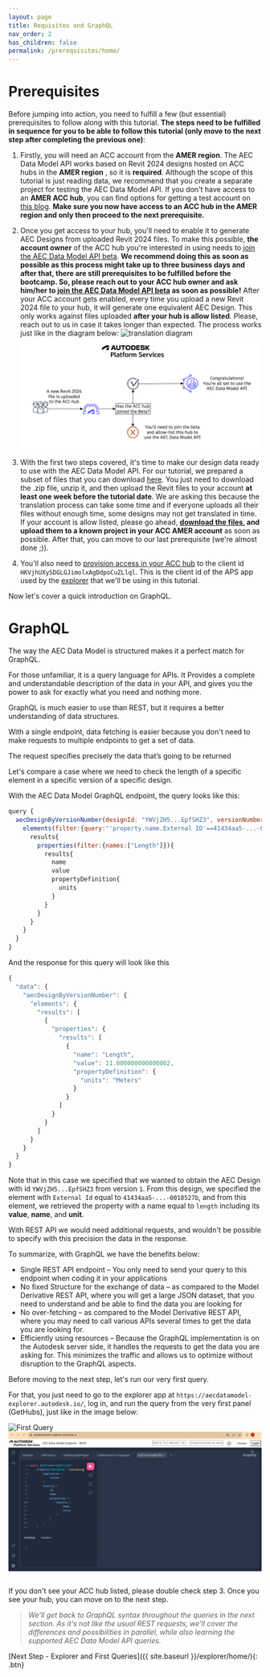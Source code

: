```yaml
---
layout: page
title: Requisites and GraphQL
nav_order: 2
has_children: false
permalink: /prerequisites/home/
---
```


# Prerequisites

Before jumping into action, you need to fulfill a few (but essential) prerequisites to follow along with this tutorial. **The steps need to be fulfilled in sequence for you to be able to follow this tutorial (only move to the next step after completing the previous one)**:

1. Firstly, you will need an ACC account from the **AMER region**. The AEC Data Model API works based on Revit 2024 designs hosted on ACC hubs in the **AMER region** , so it is **required**. Although the scope of this tutorial is just reading data, we recommend that you create a separate project for testing the AEC Data Model API. If you don't have access to an **AMER ACC hub**, you can find options for getting a test account on [this blog](https://fieldofviewblog.wordpress.com/2017/08/31/bim-360-acc-account-for-development/). **Make sure you now have access to an ACC hub in the AMER region and only then proceed to the next prerequisite.**

2. Once you get access to your hub, you'll need to enable it to generate AEC Designs from uploaded Revit 2024 files. To make this possible, **the account owner** of the ACC hub you're interested in using needs to [join the AEC Data Model API beta](https://feedback.autodesk.com/key/AECDataModelPublicBeta). **We recommend doing this as soon as possible as this process might take up to three business days and after that, there are still prerequisites to be fulfilled before the bootcamp. So, please reach out to your ACC hub owner and ask him/her to [join the AEC Data Model API beta](https://feedback.autodesk.com/key/AECDataModelPublicBeta) as soon as possible!** After your ACC account gets enabled, every time you upload a new Revit 2024 file to your hub, it will generate one equivalent AEC Design. This only works against files uploaded **after your hub is allow listed**. Please, reach out to us in case it takes longer than expected. The process works just like in the diagram below:
   ![translation diagram](../../assets/images/translationdiagram.png)
   ![translation diagram](../assets/images/translationdiagram.png)

3. With the first two steps covered, it's time to make our design data ready to use with the AEC Data Model API. For our tutorial, we prepared a subset of files that you can download [here](https://acc.autodesk.com/docs/share/projects/ddcecd34-68b7-41af-ad65-2ce571186c6c/files?shareId=f9b940e2-12b2-4617-9a87-630451008498). You just need to download the .zip file, unzip it, and then upload the Revit files to your account **at least one week before the tutorial date**. We are asking this because the translation process can take some time and if everyone uploads all their files without enough time, some designs may not get translated in time. If your account is allow listed, please go ahead, **[download the files](https://acc.autodesk.com/docs/share/projects/ddcecd34-68b7-41af-ad65-2ce571186c6c/files?shareId=f9b940e2-12b2-4617-9a87-630451008498), and upload them to a known project in your ACC AMER account** as soon as possible. After that, you can move to our last prerequisite (we're almost done ;)).

4. You'll also need to [provision access in your ACC hub](https://tutorials.autodesk.io/?check_logged_in=1#provision-access-in-other-products) to the client id `HKVjhUXySDGLGJimolxAgDdpoCuZLlql`. This is the client id of the APS app used by the [explorer](https://aecdatamodel-explorer.autodesk.io/) that we'll be using in this tutorial.

Now let's cover a quick introduction on GraphQL.

# GraphQL

The way the AEC Data Model is structured makes it a perfect match for GraphQL.

For those unfamiliar, it is a query language for APIs.
It Provides a complete and understandable description of the data in your API, and gives you the power to ask for exactly what you need and nothing more.

GraphQL is much easier to use than REST, but it requires a better understanding of data structures​.

With a single endpoint, data fetching is easier because you don't need to make requests to multiple endpoints to get a set of data.

The request specifies precisely the data that’s going to be returned

Let's compare a case where we need to check the length of a specific element in a specific version of a specific design.

With the AEC Data Model GraphQL endpoint, the query looks like this:

```js
query {
  aecDesignByVersionNumber(designId: "YWVjZH5...EpfSHZ3", versionNumber:1) {
    elements(filter:{query:"'property.name.External ID'==41434aa5-...-0018527b"}){
      results{
        properties(filter:{names:["Length"]}){
          results{
            name
            value
            propertyDefinition{
              units
            }
          }
        }
      }
    }
  }
}
```

And the response for this query will look like this

```js
{
  "data": {
    "aecDesignByVersionNumber": {
      "elements": {
        "results": [
          {
            "properties": {
              "results": [
                {
                  "name": "Length",
                  "value": 11.000000000000002,
                  "propertyDefinition": {
                    "units": "Meters"
                  }
                }
              ]
            }
          }
        ]
      }
    }
  }
}
```

Note that in this case we specified that we wanted to obtain the AEC Design with id `YWVjZH5...EpfSHZ3` from version `1`.
From this design, we specified the element with `External Id` equal to `41434aa5-...-0018527b`, and from this element, we retrieved the property with a name equal to `length` including its **value**, **name**, and **unit**.

With REST API we would need additional requests, and wouldn't be possible to specify with this precision the data in the response.

To summarize, with GraphQL we have the benefits below:

- Single REST API endpoint – You only need to send your query to this endpoint when coding it in your applications
- No fixed Structure for the exchange of data – as compared to the Model Derivative REST API, where you will get a large JSON dataset, that you need to understand and be able to find the data you are looking for
- No over-fetching – as compared to the Model Derivative REST API, where you may need to call various APIs several times to get the data you are looking for.
- Efficiently using resources – Because the GraphQL implementation is on the Autodesk server side, it handles the requests to get the data you are asking for. This minimizes the traffic and allows us to optimize without disruption to the GraphQL aspects.

Before moving to the next step, let's run our very first query.

For that, you just need to go to the explorer app at `https://aecdatamodel-explorer.autodesk.io/`, log in, and run the query from the very first panel (GetHubs), just like in the image below:

![First Query](../../assets/images/firstquery.gif)
![First Query](../assets/images/firstquery.gif)

If you don't see your ACC hub listed, please double check step 3.
Once you see your hub, you can move on to the next step.

> _We'll get back to GraphQL syntax throughout the queries in the next section. As it's not like the usual REST requests, we'll cover the differences and possibilities in parallel, while also learning the supported AEC Data Model API queries._

[Next Step - Explorer and First Queries]({{ site.baseurl }}/explorer/home/){: .btn}
